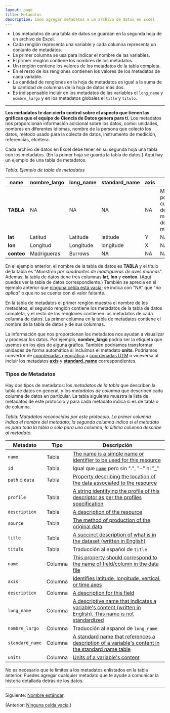 ```yaml
---
layout: page
title: Metadatos
description: Cómo agregar metadatos a un archivo de datos en Excel
---
```


- Los metadatos de una tabla de datos se guardan en la segunda hoja de un archivo de Excel.
- Cada renglón representa una variable y cada columna representa un conjunto de metadatos.
- La primer columna se usa para indicar el nombre de las variables.
- El primer renglón contiene los nombres de los metadatos.
- Un renglón contiene los valores de los metadatos de la tabla completa.
- En el resto de los renglones contienen los valores de los metadatos de cada variable.
- La cantidad de renglones en la hoja de metadatos es igual a la suma de la cantidad de columnas de la hoja de datos más dos.
- Es indispensable incluir en los metadatos de las variables el `long_name` y `nombre_largo` y en los metadatos globales el `title` y `titulo`.

---

**Los metadatos te dan cierto control sobre el aspecto que tienen las gráficas que el equipo de Ciencia de Datos genera para ti.** Los metadatos nos proporcionan información adicional sobre los datos, como: unidades, nombres en diferentes idiomas, nombre de la persona que colectó los datos, método usado para la colecta de datos, instrumento de medición, referencias, etcétera.

Cada archivo de datos en Excel debe tener en su segunda hoja una tabla con los metadatos. (En la primer hoja se guarda la tabla de datos.) Aquí hay un ejemplo de una tabla de metadatos.

_Tabla: Ejemplo de tabla de metadatos_

**name**   | **nombre_largo** | **long_name** | **standard_name** | **axis** | **titulo**                                             | **title**
-----------|------------------|---------------|-------------------|----------|--------------------------------------------------------|------------------------------------
**TABLA**  | NA               | NA            | NA                | NA       | Muestreo por cuadrantes de madrigueras de aves marinas | Quadrat sampling of seabird burrows
**lat**    | Latitud          | Latitude      | latitude          | Y        | NA                                                     | NA
**lon**    | Longitud         | Longitude     | longitude         | X        | NA                                                     | NA
**conteo** | Madrigueras      | Burrows       | NA                | NA       | NA                                                     | NA

En el ejemplo anterior, el nombre de la tabla de datos es **TABLA** y el título de la tabla es "_Muestreo por cuadrantes de madrigueras de aves marinas_". Además, la tabla de datos tiene tres columnas **lat**, **lon** y **conteo**. ([Aquí](resumen.html) puedes ver la tabla de datos correspondiente.) También se aprecia en el ejemplo anterior que [ninguna celda está vacía](ninguna_celda_vacia.html); se indica con "NA" que "_no aplica_" o que no se cuenta con el valor faltante.

En la tabla de metadatos el primer renglón muestra el nombre de los metadatos, el segundo renglón contiene los metadatos de la tabla de datos completa, y el resto de los renglones contienen los metadatos de cada columna de datos. La primer columna en la tabla de metadatos contiene el nombre de la tabla de datos y de sus columnas.

La información que nos proporcionan los metadatos nos ayudan a visualizar y procesar los datos. Por ejemplo, **nombre_largo** podría ser la etiqueta que usemos en los ejes de alguna gráfica. También podríamos transformar unidades de forma automática si incluímos el metadato **units**. Podríamos convertor de [coordenadas geográfica](pages/geograficas.html) a [coordenadas UTM](pages/utm.html) o viceversa al incluir los metadatos [**axis**](axis.html) y [**standard_name**](standard_name.html) correspondientes.

### Tipos de Metadatos

Hay dos tipos de metadatos: los _metadatos de la tabla_ que describen la tabla de datos en general, y los _metadatos de columna_ que describen cada columna de datos en particular. La tabla siguiente muestra la lista de metadatos de este protocolo y para cada metadato indica si es de tabla o de columna.

_Tabla: Matadatos reconocidos por este protocolo. La primer columna indica el nombre del metadato; la segunda columna indica si el metadato es para toda la tabla o sólo para una columna; la última columna describe al metadato._

Metadato           | Tipo    | Descripción
-------------------|---------|-------------
`name`             | Tabla   | [The name is a simple name or identifier to be used for this resource](http://specs.frictionlessdata.io/data-resource/#name)
`id`               | Tabla   | Igual que [`name`](http://specs.frictionlessdata.io/data-resource/#name) pero sin ".", "-" ni "_"
`path` o `data`    | Tabla   | [Property describing the location of the data associated to the resource](http://specs.frictionlessdata.io/data-resource/#data-location)
`profile`          | Tabla   | [A string identifying the profile of this descriptor as per the profiles specification](http://specs.frictionlessdata.io/profiles/)
`description`      | Tabla   | [A description of the resource](http://specs.frictionlessdata.io/data-resource/#optional-properties)
`source`           | Tabla   | [The method of production of the original data](http://cfconventions.org/cf-conventions/cf-conventions.html#description-of-file-contents)
`title`            | Tabla   | [A succinct description of what is in the dataset (written in English)](http://www.unidata.ucar.edu/netcdf/docs/netcdf.html#Attribute-Conventions)
`titulo`           | Tabla   | Traducción al español de `title`
`name`             | Columna | [This property should correspond to the name of field/column in the data file](http://specs.frictionlessdata.io/table-schema/#name)
`axis`             | Columna | [Identifies latitude, longitude, vertical, or time axes](http://cfconventions.org/cf-conventions/cf-conventions.html#coordinate-types)
`description`      | Columna | [A description for this field](http://specs.frictionlessdata.io/table-schema/#description)
`long_name`        | Columna | [A descriptive name that indicates a variable's content (written in English). This name is not standardized ](http://cfconventions.org/cf-conventions/cf-conventions.html#long-name)
`nombre_largo`     | Columna | Traducción al espanol de `long_name`
`standard_name`    | Columna | [A standard name that references a description of a variable's content in the standard name table](http://cfconventions.org/standard-names.html)
`units`            | Columna | [Units of a variable's content](http://www.unidata.ucar.edu/software/udunits/udunits.txt)

No es necesario que te limites a los metadatos enlistados en la tabla anterior. Puedes agregar cualquier metadato que te ayude a comunicar la historia detallada detrás de los datos.

---

Siguiente: [Nombre estándar](standard_name.html).

(Anterior: [Ninguna celda vacía](ninguna_celda_vacia.html).)
